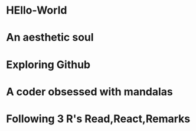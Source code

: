 # HEllo-World
# An aesthetic soul 
# Exploring Github
# A coder obsessed with mandalas
# Following 3 R's Read,React,Remarks


